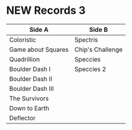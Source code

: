 # NEW Records 3

| **Side A**         | **Side B**       |
| ------------------ | ---------------- |
| Coloristic         | Spectris         |
| Game about Squares | Chip's Challenge |
| Quadrillion        | Speccies         |
| Boulder Dash I     | Speccies 2       |
| Boulder Dash II    |                  |
| Boulder Dash III   |                  |
| The Survivors      |                  |
| Down to Earth      |                  |
| Deflector          |                  |







